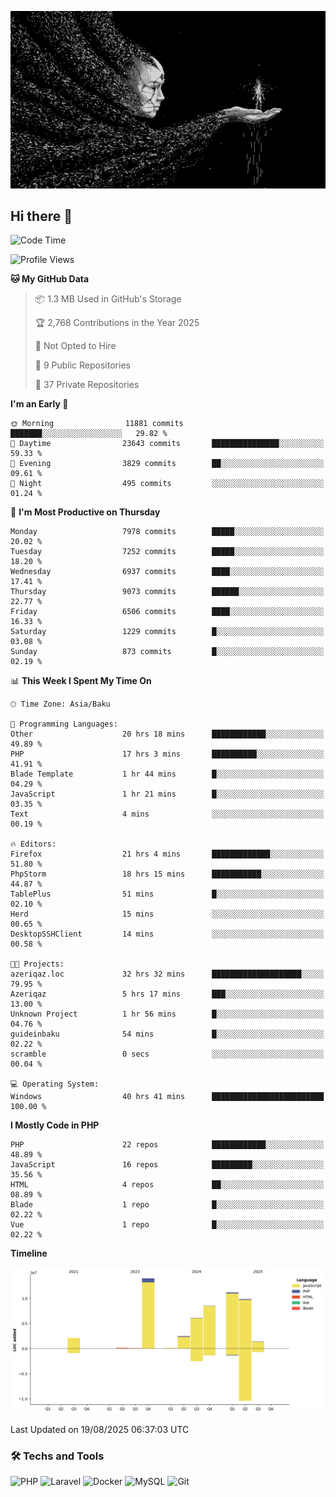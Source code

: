 <!--WALLPAPER-->
<p align='center'>
  <img src='assets/wallpapers/6.gif' alt='Banner'>
</p>
<!--/WALLPAPER-->

## Hi there 👋

<!--START_SECTION:waka-->
![Code Time](http://img.shields.io/badge/Code%20Time-144%20hrs%2032%20mins-blue)

![Profile Views](http://img.shields.io/badge/Profile%20Views-0-blue)

**🐱 My GitHub Data** 

> 📦 1.3 MB Used in GitHub's Storage 
 > 
> 🏆 2,768 Contributions in the Year 2025
 > 
> 🚫 Not Opted to Hire
 > 
> 📜 9 Public Repositories 
 > 
> 🔑 37 Private Repositories 
 > 
**I'm an Early 🐤** 

```text
🌞 Morning                11881 commits       ███████░░░░░░░░░░░░░░░░░░   29.82 % 
🌆 Daytime                23643 commits       ███████████████░░░░░░░░░░   59.33 % 
🌃 Evening                3829 commits        ██░░░░░░░░░░░░░░░░░░░░░░░   09.61 % 
🌙 Night                  495 commits         ░░░░░░░░░░░░░░░░░░░░░░░░░   01.24 % 
```
📅 **I'm Most Productive on Thursday** 

```text
Monday                   7978 commits        █████░░░░░░░░░░░░░░░░░░░░   20.02 % 
Tuesday                  7252 commits        █████░░░░░░░░░░░░░░░░░░░░   18.20 % 
Wednesday                6937 commits        ████░░░░░░░░░░░░░░░░░░░░░   17.41 % 
Thursday                 9073 commits        ██████░░░░░░░░░░░░░░░░░░░   22.77 % 
Friday                   6506 commits        ████░░░░░░░░░░░░░░░░░░░░░   16.33 % 
Saturday                 1229 commits        █░░░░░░░░░░░░░░░░░░░░░░░░   03.08 % 
Sunday                   873 commits         █░░░░░░░░░░░░░░░░░░░░░░░░   02.19 % 
```


📊 **This Week I Spent My Time On** 

```text
🕑︎ Time Zone: Asia/Baku

💬 Programming Languages: 
Other                    20 hrs 18 mins      ████████████░░░░░░░░░░░░░   49.89 % 
PHP                      17 hrs 3 mins       ██████████░░░░░░░░░░░░░░░   41.91 % 
Blade Template           1 hr 44 mins        █░░░░░░░░░░░░░░░░░░░░░░░░   04.29 % 
JavaScript               1 hr 21 mins        █░░░░░░░░░░░░░░░░░░░░░░░░   03.35 % 
Text                     4 mins              ░░░░░░░░░░░░░░░░░░░░░░░░░   00.19 % 

🔥 Editors: 
Firefox                  21 hrs 4 mins       █████████████░░░░░░░░░░░░   51.80 % 
PhpStorm                 18 hrs 15 mins      ███████████░░░░░░░░░░░░░░   44.87 % 
TablePlus                51 mins             █░░░░░░░░░░░░░░░░░░░░░░░░   02.10 % 
Herd                     15 mins             ░░░░░░░░░░░░░░░░░░░░░░░░░   00.65 % 
DesktopSSHClient         14 mins             ░░░░░░░░░░░░░░░░░░░░░░░░░   00.58 % 

🐱‍💻 Projects: 
azeriqaz.loc             32 hrs 32 mins      ████████████████████░░░░░   79.95 % 
Azeriqaz                 5 hrs 17 mins       ███░░░░░░░░░░░░░░░░░░░░░░   13.00 % 
Unknown Project          1 hr 56 mins        █░░░░░░░░░░░░░░░░░░░░░░░░   04.76 % 
guideinbaku              54 mins             █░░░░░░░░░░░░░░░░░░░░░░░░   02.22 % 
scramble                 0 secs              ░░░░░░░░░░░░░░░░░░░░░░░░░   00.04 % 

💻 Operating System: 
Windows                  40 hrs 41 mins      █████████████████████████   100.00 % 
```

**I Mostly Code in PHP** 

```text
PHP                      22 repos            ████████████░░░░░░░░░░░░░   48.89 % 
JavaScript               16 repos            █████████░░░░░░░░░░░░░░░░   35.56 % 
HTML                     4 repos             ██░░░░░░░░░░░░░░░░░░░░░░░   08.89 % 
Blade                    1 repo              █░░░░░░░░░░░░░░░░░░░░░░░░   02.22 % 
Vue                      1 repo              █░░░░░░░░░░░░░░░░░░░░░░░░   02.22 % 
```



**Timeline**

![Lines of Code chart](https://raw.githubusercontent.com/feridnesibzade/feridnesibzade/main/assets/bar_graph.png)


 Last Updated on 19/08/2025 06:37:03 UTC
<!--END_SECTION:waka-->

### 🛠️ Techs and Tools

![PHP](https://img.shields.io/badge/PHP-777BB4?style=for-the-badge&logo=php&logoColor=white)
![Laravel](https://img.shields.io/badge/Laravel-F55247?style=for-the-badge&logo=laravel&logoColor=white)
![Docker](https://img.shields.io/badge/Docker-2496ED?style=for-the-badge&logo=docker&logoColor=white)
![MySQL](https://img.shields.io/badge/MySQL-4479A1?style=for-the-badge&logo=mysql&logoColor=white)
![Git](https://img.shields.io/badge/Git-F05032?style=for-the-badge&logo=git&logoColor=white)
